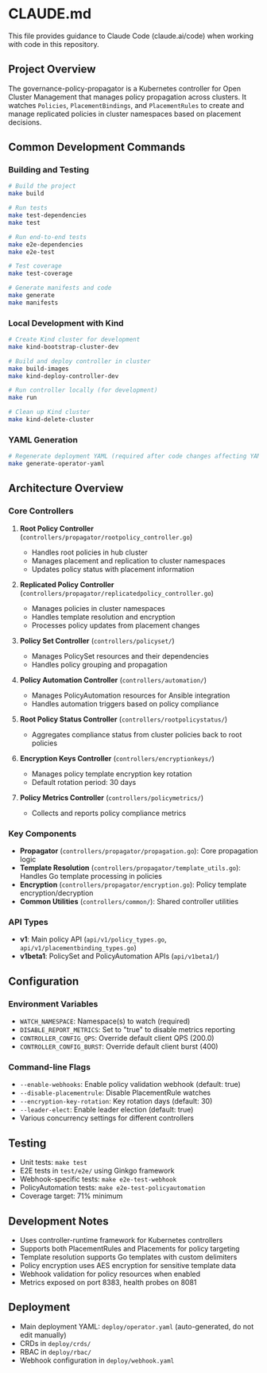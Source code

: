 # CLAUDE.md

This file provides guidance to Claude Code (claude.ai/code) when working with code in this repository.

## Project Overview

The governance-policy-propagator is a Kubernetes controller for Open Cluster Management that manages policy propagation across clusters. It watches `Policies`, `PlacementBindings`, and `PlacementRules` to create and manage replicated policies in cluster namespaces based on placement decisions.

## Common Development Commands

### Building and Testing
```bash
# Build the project
make build

# Run tests
make test-dependencies
make test

# Run end-to-end tests
make e2e-dependencies
make e2e-test

# Test coverage
make test-coverage

# Generate manifests and code
make generate
make manifests
```

### Local Development with Kind
```bash
# Create Kind cluster for development
make kind-bootstrap-cluster-dev

# Build and deploy controller in cluster
make build-images
make kind-deploy-controller-dev

# Run controller locally (for development)
make run

# Clean up Kind cluster
make kind-delete-cluster
```

### YAML Generation
```bash
# Regenerate deployment YAML (required after code changes affecting YAML)
make generate-operator-yaml
```

## Architecture Overview

### Core Controllers

1. **Root Policy Controller** (`controllers/propagator/rootpolicy_controller.go`)
   - Handles root policies in hub cluster
   - Manages placement and replication to cluster namespaces
   - Updates policy status with placement information

2. **Replicated Policy Controller** (`controllers/propagator/replicatedpolicy_controller.go`)
   - Manages policies in cluster namespaces
   - Handles template resolution and encryption
   - Processes policy updates from placement changes

3. **Policy Set Controller** (`controllers/policyset/`)
   - Manages PolicySet resources and their dependencies
   - Handles policy grouping and propagation

4. **Policy Automation Controller** (`controllers/automation/`)
   - Manages PolicyAutomation resources for Ansible integration
   - Handles automation triggers based on policy compliance

5. **Root Policy Status Controller** (`controllers/rootpolicystatus/`)
   - Aggregates compliance status from cluster policies back to root policies

6. **Encryption Keys Controller** (`controllers/encryptionkeys/`)
   - Manages policy template encryption key rotation
   - Default rotation period: 30 days

7. **Policy Metrics Controller** (`controllers/policymetrics/`)
   - Collects and reports policy compliance metrics

### Key Components

- **Propagator** (`controllers/propagator/propagation.go`): Core propagation logic
- **Template Resolution** (`controllers/propagator/template_utils.go`): Handles Go template processing in policies
- **Encryption** (`controllers/propagator/encryption.go`): Policy template encryption/decryption
- **Common Utilities** (`controllers/common/`): Shared controller utilities

### API Types

- **v1**: Main policy API (`api/v1/policy_types.go`, `api/v1/placementbinding_types.go`)
- **v1beta1**: PolicySet and PolicyAutomation APIs (`api/v1beta1/`)

## Configuration

### Environment Variables
- `WATCH_NAMESPACE`: Namespace(s) to watch (required)
- `DISABLE_REPORT_METRICS`: Set to "true" to disable metrics reporting
- `CONTROLLER_CONFIG_QPS`: Override default client QPS (200.0)
- `CONTROLLER_CONFIG_BURST`: Override default client burst (400)

### Command-line Flags
- `--enable-webhooks`: Enable policy validation webhook (default: true)
- `--disable-placementrule`: Disable PlacementRule watches
- `--encryption-key-rotation`: Key rotation days (default: 30)
- `--leader-elect`: Enable leader election (default: true)
- Various concurrency settings for different controllers

## Testing

- Unit tests: `make test`
- E2E tests in `test/e2e/` using Ginkgo framework
- Webhook-specific tests: `make e2e-test-webhook`
- PolicyAutomation tests: `make e2e-test-policyautomation`
- Coverage target: 71% minimum

## Development Notes

- Uses controller-runtime framework for Kubernetes controllers
- Supports both PlacementRules and Placements for policy targeting
- Template resolution supports Go templates with custom delimiters
- Policy encryption uses AES encryption for sensitive template data
- Webhook validation for policy resources when enabled
- Metrics exposed on port 8383, health probes on 8081

## Deployment

- Main deployment YAML: `deploy/operator.yaml` (auto-generated, do not edit manually)
- CRDs in `deploy/crds/`
- RBAC in `deploy/rbac/`
- Webhook configuration in `deploy/webhook.yaml`